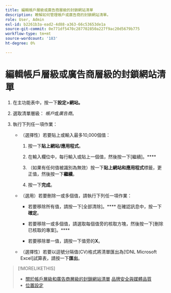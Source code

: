 ```yaml
---
title: 編輯帳戶層級或廣告商層級的封鎖網站清單
description: 瞭解如何管理帳戶或廣告商的封鎖網站清單。
role: User, Admin
exl-id: b2261b3a-ead2-4d88-a363-66c53653de1a
source-git-commit: 0e771df5470c287702850a227f9ac20d5679b775
workflow-type: tm+mt
source-wordcount: '183'
ht-degree: 0%

---
```


# 編輯帳戶層級或廣告商層級的封鎖網站清單

1. 在主功能表中，按一下&#x200B;**設定>網站。**

1. 選取清單層級： *帳戶*&#x200B;或&#x200B;*廣告商*。

1. 執行下列任一項作業：

   * （選擇性）若要貼上或輸入最多10,000個值：

      1. 按一下&#x200B;**貼上網站/應用程式**。

      1. 在輸入欄位中，每行輸入或貼上一個值，然後按一下[繼續]。****

      1. （如果有任何值被識別為無效）按一下&#x200B;**貼上網站和應用程式**&#x200B;標籤，更正值，然後按一下&#x200B;**繼續**。

      1. 按一下&#x200B;**完成**。

   * （選用）若要刪除一或多個值，請執行下列任一項作業：

      * 若要移除所有值，請按一下[全部清除]。**** 在確認訊息中，按一下&#x200B;**確定**。

      * 若要移除一或多個值，請選取每個值旁的核取方塊，然後按一下[刪除已核取的專案]。****

      * 若要移除單一值，請按一下值旁的&#x200B;**X**。

   * （選擇性）若要以逗號分隔值(CV)格式將清單匯出為[!DNL Microsoft Excel]試算表，請按一下&#x200B;**匯出**。

>[!MORELIKETHIS]
>
>* [關於帳戶層級和廣告商層級的封鎖網站清單](/help/dsp/admin/blocked-sites-list-about.md)
> [品牌安全與媒體品質](/help/dsp/introduction/features/brand-safety-media-quality.md)
>* [位置設定](/help/dsp/campaign-management/placements/placement-settings.md)

